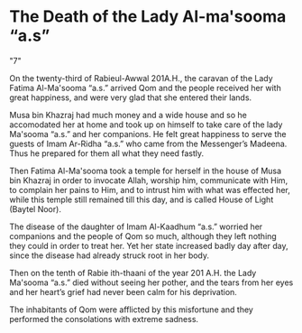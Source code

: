 The Death of the Lady Al-ma'sooma “a.s”
=======================================

"7"

On the twenty-third of Rabieul-Awwal 201A.H., the caravan of the Lady
Fatima Al-Ma'sooma “a.s.” arrived Qom and the people received her with
great happiness, and were very glad that she entered their lands.

Musa bin Khazraj had much money and a wide house and so he accomodated
her at home and took up on himself to take care of the lady Ma'sooma
“a.s.” and her companions. He felt great happiness to serve the guests
of Imam Ar-Ridha “a.s.” who came from the Messenger’s Madeena. Thus he
prepared for them all what they need fastly.

Then Fatima Al-Ma'sooma took a temple for herself in the house of Musa
bin Khazraj in order to invocate Allah, worship him, communicate with
Him, to complain her pains to Him, and to intrust him with what was
effected her, while this temple still remained till this day, and is
called House of Light (Baytel Noor).

The disease of the daughter of Imam Al-Kaadhum “a.s.” worried her
companions and the people of Qom so much, although they left nothing
they could in order to treat her. Yet her state increased badly day
after day, since the disease had already struck root in her body.

Then on the tenth of Rabie ith-thaani of the year 201 A.H. the Lady
Ma'sooma “a.s.” died without seeing her pother, and the tears from her
eyes and her heart’s grief had never been calm for his deprivation.

The inhabitants of Qom were afflicted by this misfortune and they
performed the consolations with extreme sadness.

